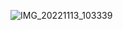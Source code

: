 ![IMG_20221113_103339](https://user-images.githubusercontent.com/95086921/201502911-fb0bec11-98b8-42c8-b116-4ededbb8be22.jpg)
